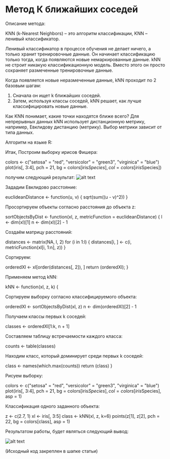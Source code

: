 # Метод К ближайших соседей

Описание метода:
  
  KNN (k-Nearest Neighbors) – это алгоритм классификации, 
KNN – ленивый классификатор.

  Ленивый классификатор в процессе обучения не делает ничего, а только хранит тренировочные данные. Он начинает классификацию 
только тогда, когда появляются новые немаркированные данные.
  kNN не строит никакую классификационную модель. Вместо этого он просто сохраняет размеченные тренировочные данные.

Когда появляется новые неразмеченные данные, kNN проходит по 2 базовым шагам:
  1) Сначала он ищет k ближайших соседей.
  2) Затем, используя классы соседей, kNN решает, как лучше классифицировать новые данные.

Как KNN понимает, какие точки находятся ближе всего? Для непрерывных данных kNN использует дистанционную метрику, например, Евклидову дистанцию (метрику). Выбор метрики зависит от типа данных.

Алгоритм на языке R:

Итак, Построим выборку ирисов Фишера:

  colors <- c("setosa" = "red", "versicolor" = "green3",
  "virginica" = "blue")
  plot(iris[, 3:4], pch = 21, bg = colors[iris$Species],
  col = colors[iris$Species])

получим следующий результат:
![alt text](https://github.com/dmitrail/ALGORYTHM_KNN/blob/master/KNN_RAW.png) 

Зададим Евклидово расстояние:

  euclideanDistance <- function(u, v)
  {
  sqrt(sum((u - v)^2))
  }

Просортируем объекты согласно расстояния до объекта z:

  sortObjectsByDist <- function(xl, z, metricFunction =
  euclideanDistance)
  {
  l <- dim(xl)[1]
  n <- dim(xl)[2] - 1

Создаём матрицу расстояний:

  distances <- matrix(NA, l, 2)
  for (i in 1:l)
  {
  distances[i, ] <- c(i, metricFunction(xl[i, 1:n], z))
  }
  
Сортируем:

  orderedXl <- xl[order(distances[, 2]), ]
  return (orderedXl);
  }
  
Применяем метод kNN:

  kNN <- function(xl, z, k)
  {
  
Сортируем выборку согласно классифицируемого объекта:

  orderedXl <- sortObjectsByDist(xl, z)
  n <- dim(orderedXl)[2] - 1
  
Получаем классы первых k соседей:

  classes <- orderedXl[1:k, n + 1]
  
Составляем таблицу встречаемости каждого класса:

  counts <- table(classes)
  
Находим класс, который доминирует среди первых k соседей:

  class <- names(which.max(counts))
  return (class)
  }
  
Рисуем выборку:

  colors <- c("setosa" = "red", "versicolor" = "green3",
  "virginica" = "blue")
  plot(iris[, 3:4], pch = 21, bg = colors[iris$Species], col
  = colors[iris$Species], asp = 1)
  
Классификация одного заданного объекта:

  z <- c(2.7, 1)
  xl <- iris[, 3:5]
  class <- kNN(xl, z, k=6)
  points(z[1], z[2], pch = 22, bg = colors[class], asp = 1)

Результатом работы, будет являться следующий вывод:

  ![alt text](https://github.com/dmitrail/ALGORYTHM_KNN/blob/master/KNN_DONE.png) 
  
  (Исходный код закреплен в шапке статьи)
